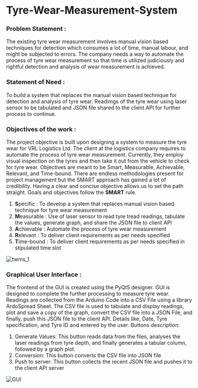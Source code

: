 # Tyre-Wear-Measurement-System

### Problem Statement :
The existing tyre wear measurement involves manual vision based techniques for detection which consumes a lot of time, manual labour, and might be subjected to errors. The company needs a way to automate the process of tyre wear measurement so that time is utilized judiciously and rightful detection and analysis of wear measurement is achieved. 

### Statement of Need : 
To build a system that replaces the manual vision based technique for detection and analysis of tyre wear. Readimgs of the tyre wear using laser sensor to be tabulated and JSON file shared to the client API for further process to continue.

### Objectives of the work : 
The project objective is built upon designing a system to measure the tyre wear for VRL Logistics Ltd. The client at the logistics company requires to automate the process of tyre wear measurement. Currently, they employ visual inspection on the tyres and then take it out from the vehicle to check for tyre wear. Objectives are meant to be Smart, Measurable, Achievable, Relevant, and Time-bound. There are endless methodologies present for project management but the SMART approach has gained a lot of credibility. Having a clear and concise objective allows us to set the path straight. 
Goals and objectives follow the **SMART** rule.

1. **S**pecific : To develop a system that replaces manual vision based technique for tyre wear measurement
2. **M**easurable : Use of laser sensor to read tyre tread readings, tabulate the values, generate graph, and share the JSON file to client API
3. **A**chievable : Automate the process of tyre wear measurement
4. **R**elevant : To deliver client requirements as per needs specified
5. **T**ime-bound : To deliver client requirements as per needs specified in stipulated time slot

![twms_1](https://user-images.githubusercontent.com/95766195/195146244-a2b7c5f1-f164-4807-88c2-2a130edcec28.PNG)

### Graphical User Interface :
The frontend of the GUI is created using the PyQt5 designer. GUI is designed to complete the 
further processing to measure tyre wear. Readings are collected from the Arduino Code into a 
CSV File using a library ArdoSpread Sheet. The CSV file is used to tabulate and display 
readings, plot and save a copy of the graph, convert the CSV file into a JSON File, and finally, 
push this JSON file to the client API.
Details like, Date, Tyre specification, and Tyre ID and entered by the user.
Buttons description: 
1. Generate Values: This button reads data from the files, analyses the laser readings from tyre
depth, and finally generates a tabular column, followed by a graph plot.
2. Conversion: This button converts the CSV file into JSON file
3. Push to server: This button collects the recent JSON file and pushes it to the client API server

![GUI](https://user-images.githubusercontent.com/95766195/195147448-1becdc8c-63bf-430a-8f0e-4e3f4bcea0c6.PNG)



